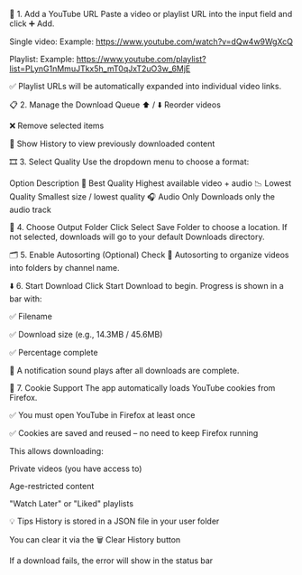 🔗 1. Add a YouTube URL
Paste a video or playlist URL into the input field and click ➕ Add.

Single video:
Example:
https://www.youtube.com/watch?v=dQw4w9WgXcQ

Playlist:
Example:
https://www.youtube.com/playlist?list=PLynG1nMmuJTkx5h_mT0qJxT2uO3w_6MjE

✅ Playlist URLs will be automatically expanded into individual video links.

📋 2. Manage the Download Queue
⬆️ / ⬇️ Reorder videos

❌ Remove selected items

📜 Show History to view previously downloaded content

🎞️ 3. Select Quality
Use the dropdown menu to choose a format:

Option	Description
🎥 Best Quality	Highest available video + audio
📉 Lowest Quality	Smallest size / lowest quality
🎧 Audio Only	Downloads only the audio track

📁 4. Choose Output Folder
Click Select Save Folder to choose a location.
If not selected, downloads will go to your default Downloads directory.

🗂️ 5. Enable Autosorting (Optional)
Check 📂 Autosorting to organize videos into folders by channel name.

⬇️ 6. Start Download
Click Start Download to begin. Progress is shown in a bar with:

✅ Filename

✅ Download size (e.g., 14.3MB / 45.6MB)

✅ Percentage complete

🔔 A notification sound plays after all downloads are complete.

🍪 7. Cookie Support
The app automatically loads YouTube cookies from Firefox.

✅ You must open YouTube in Firefox at least once

✅ Cookies are saved and reused – no need to keep Firefox running

This allows downloading:

Private videos (you have access to)

Age-restricted content

"Watch Later" or "Liked" playlists

💡 Tips
History is stored in a JSON file in your user folder

You can clear it via the 🗑 Clear History button

If a download fails, the error will show in the status bar
